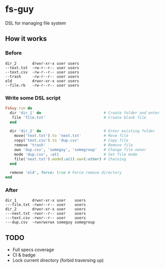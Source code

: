 # fs-guy
DSL for managing file system

## How it works
### Before
```
dir_2       drwxr-xr-x user users
--text.txt  -rw-r--r-- user users
--text.csv  -rw-r--r-- user users
--trash     -rw-r--r-- user users
old         drwxr-xr-x user users
--file.rb   -rw-r--r-- user users
```

### Write some DSL script
```ruby
FsGuy.run do
  dir 'dir_1' do                            # Create folder and enter
   file 'file.txt'                          # Create blank file
  end

  dir 'dir_2' do                            # Enter existing folder
    move('text.txt').to 'next.txt'          # Move file
    copy('text.csv').to 'dup.csv'           # Copy file
    remove 'trash'                          # Remove file
    own 'dup.csv', 'someguy', 'somegroup'   # Change file owner
    mode 'dup.csv', :all                    # Set file mode
    file('next.txt').mode(:all).own(:other) # Chaining
  end

  remove 'old', force: true # Force remove directory
end
```

### After
```
dir_1       drwxr-xr-x user    users
---file.txt -rwxr--r-- user    users
dir_2       drwxr-xr-x user    users
---next.txt -rwxr--r-- user    users
---text.csv -rwxr--r-- user    users
---dup.csv  -rwxrwxrwx someguy somegroup
```
 ## TODO
- Full specs coverage
- CI & badge
- Lock current directory (forbid traversing up)
